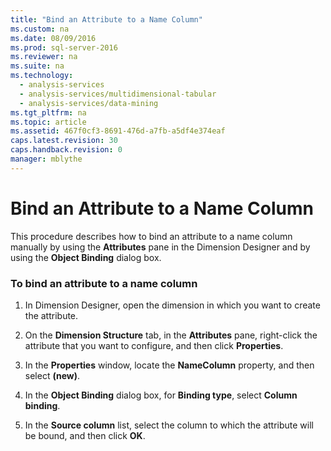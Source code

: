 ```yaml
---
title: "Bind an Attribute to a Name Column"
ms.custom: na
ms.date: 08/09/2016
ms.prod: sql-server-2016
ms.reviewer: na
ms.suite: na
ms.technology: 
  - analysis-services
  - analysis-services/multidimensional-tabular
  - analysis-services/data-mining
ms.tgt_pltfrm: na
ms.topic: article
ms.assetid: 467f0cf3-8691-476d-a7fb-a5df4e374eaf
caps.latest.revision: 30
caps.handback.revision: 0
manager: mblythe
---
```

# Bind an Attribute to a Name Column
This procedure describes how to bind an attribute to a name column manually by using the **Attributes** pane in the Dimension Designer and by using the **Object Binding** dialog box.  
  
### To bind an attribute to a name column  
  
1.  In Dimension Designer, open the dimension in which you want to create the attribute.  
  
2.  On the **Dimension Structure** tab, in the **Attributes** pane, right-click the attribute that you want to configure, and then click **Properties**.  
  
3.  In the **Properties** window, locate the **NameColumn** property, and then select **(new)**.  
  
4.  In the **Object Binding** dialog box, for **Binding type**, select **Column binding**.  
  
5.  In the **Source column** list, select the column to which the attribute will be bound, and then click **OK**.